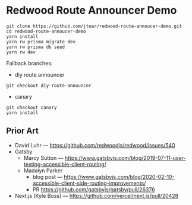 # Redwood Route Announcer Demo

```
git clone https://github.com/jtoar/redwood-route-annoucer-demo.git
cd redwood-route-annoucer-demo
yarn install
yarn rw prisma migrate dev
yarn rw prisma db seed
yarn rw dev
```

Fallback branches:

- diy route announcer

```
git checkout diy-route-announcer
```

- canary

```
git checkout canary
yarn install
```

## Prior Art

- David Luhr — https://github.com/redwoodjs/redwood/issues/540
- Gatsby
  - Marcy Sutton — https://www.gatsbyjs.com/blog/2019-07-11-user-testing-accessible-client-routing/
  - Madalyn Parker
    - blog post — https://www.gatsbyjs.com/blog/2020-02-10-accessible-client-side-routing-improvements/
    - PR https://github.com/gatsbyjs/gatsby/pull/26376
- Next.js (Kyle Boss) — https://github.com/vercel/next.js/pull/20428